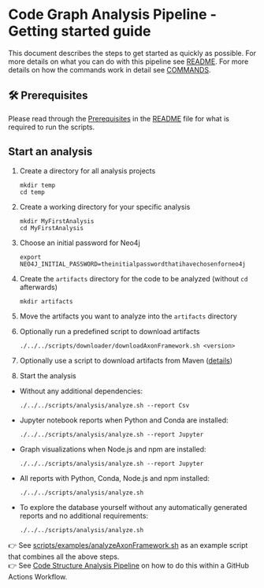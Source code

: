 # Code Graph Analysis Pipeline - Getting started guide

This document describes the steps to get started as quickly as possible. 
For more details on what you can do with this pipeline see [README](./README.md).
For more details on how the commands work in detail see [COMMANDS](./COMMANDS.md).

## 🛠 Prerequisites

Please read through the [Prerequisites](./README.md#🛠-prerequisites) in the [README](./README.md) file for what is required to run the scripts.

## Start an analysis

1. Create a directory for all analysis projects

    ```shell
    mkdir temp
    cd temp
    ```

1. Create a working directory for your specific analysis
  
    ```shell
    mkdir MyFirstAnalysis
    cd MyFirstAnalysis
    ```

1. Choose an initial password for Neo4j

    ```shell
    export NEO4J_INITIAL_PASSWORD=theinitialpasswordthatihavechosenforneo4j
    ```

1. Create the `artifacts` directory for the code to be analyzed (without `cd` afterwards)

    ```shell
    mkdir artifacts
    ```

1. Move the artifacts you want to analyze into the `artifacts` directory

1. Optionally run a predefined script to download artifacts

    ```shell
    ./../../scripts/downloader/downloadAxonFramework.sh <version>
    ```

1. Optionally use a script to download artifacts from Maven ([details](#download-maven-artifacts-to-analyze))

1. Start the analysis

  - Without any additional dependencies:
    ```shell
    ./../../scripts/analysis/analyze.sh --report Csv
    ```
  - Jupyter notebook reports when Python and Conda are installed:
    ```shell
    ./../../scripts/analysis/analyze.sh --report Jupyter
    ```
  - Graph visualizations when Node.js and npm are installed:
    ```shell
    ./../../scripts/analysis/analyze.sh --report Jupyter
    ```
  - All reports with Python, Conda, Node.js and npm installed:
    ```shell
    ./../../scripts/analysis/analyze.sh
    ```
  - To explore the database yourself without any automatically generated reports and no additional requirements:
    ```shell
    ./../../scripts/analysis/analyze.sh
    ```

👉 See [scripts/examples/analyzeAxonFramework.sh](./scripts/examples/analyzeAxonFramework.sh) as an example script that combines all the above steps.  
👉 See [Code Structure Analysis Pipeline](./.github/workflows/code-structure-analysis.yml) on how to do this within a GitHub Actions Workflow.
